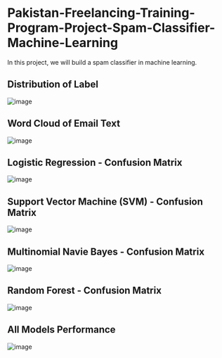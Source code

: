 # Pakistan-Freelancing-Training-Program-Project-Spam-Classifier-Machine-Learning
In this project, we will build a spam classifier in machine learning.
## Distribution of Label<br>
![image](https://user-images.githubusercontent.com/65563164/143033345-2be8d5f1-850c-4ab9-b2bc-961858dec10f.png)<br>
## Word Cloud of Email Text<br>
![image](https://user-images.githubusercontent.com/65563164/143033422-531e4754-9694-4877-a63e-2b2e73223518.png)<br>
## Logistic Regression - Confusion Matrix<br>
![image](https://user-images.githubusercontent.com/65563164/143033537-d77dfca8-f7d6-4b50-a1ee-f0b19857a107.png)<br>
## Support Vector Machine (SVM) - Confusion Matrix<br>
![image](https://user-images.githubusercontent.com/65563164/143033646-db2ade08-4722-48c5-a0d0-5b4231a75869.png)<br>
## Multinomial Navie Bayes - Confusion Matrix<br>
![image](https://user-images.githubusercontent.com/65563164/143033712-1c7f77e8-2d27-4878-af3a-8ff4eebc24c8.png)<br>
## Random Forest - Confusion Matrix<br>
![image](https://user-images.githubusercontent.com/65563164/143033814-516e608b-8dac-4df0-a303-733140e8759c.png)<br>
## All Models Performance <br>
![image](https://user-images.githubusercontent.com/65563164/143033982-12f1f6bb-4a90-49b6-b6d3-223ef954a62e.png)<br>



